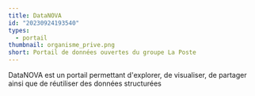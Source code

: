 ```yaml
---
title: DataNOVA
id: "20230924193540"
types:
  - portail
thumbnail: organisme_prive.png
short: Portail de données ouvertes du groupe La Poste
---
```


DataNOVA est un portail permettant d'explorer, de visualiser, de partager ainsi que de réutiliser des données structurées